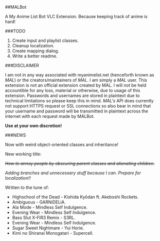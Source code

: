 ##MALBot

A My Anime List Bot VLC Extension. Because keeping track of anime is hard!

###TODO

1. Create input and playlist classes.
2. Cleanup localization.
3. Create mapping dialog.
4. Write a better readme.

###DISCLAIMER

I am not in any way associated with myanimelist.net (henceforth known
as *MAL*) or the creators/maintainers of *MAL*. I am simply a *MAL* user.
This extension is not an official extension created by MAL. I will not
be held accountible for any loss, material or otherwise, due to usage
of this extension. Passwords and usernames are stored in plaintext due
to technical limitations so please keep this in mind. *MAL's* API does
currently not support HTTPS request or SSL connections so also bear in
mind that your username and password will be transmitted in plaintext
across the internet with each request made by MALBot.

**Use at your own discretion!**

###NEWS

Now with weird object-oriented classes and inheritance!

New working title:

~~*How to annoy people by obscuring parent classes and alienating children.*~~

*Adding branches and unnecessary stuff because I can. Prepare for localization!!*

Written to the tune of:
- Highschool of the Dead - Kishida Kyōdan ft. Akeboshi Rockets.
- Ambiguous - GARNiDELiA.
- Ala Mode - Mindless Self Indulgence.
- Evening Wear - Mindless Self Indulgence.
- Bass Slut X-FIR3 Remix - S3RL.
- Evening Wear - Mindless Self Indulgence.
- Sugar Sweet Nightmare - Yui Horie.
- Kimi no Shiranai Monogatari - Supercell.
